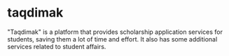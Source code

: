 # taqdimak
"Taqdimak" is a platform that provides scholarship application services for students, saving them a lot of time and effort. It also has some additional services related to student affairs.
